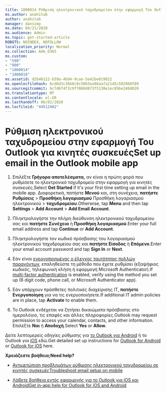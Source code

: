 ```yaml
---
title: 1800014 Ρύθμιση ηλεκτρονικού ταχυδρομείου στην εφαρμογή Του Outlook για κινητές συσκευές
ms.author: anahitab
author: anahitab
manager: dansimp
ms.date: 04/21/2020
ms.audience: Admin
ms.topic: get-started-article
ROBOTS: NOINDEX, NOFOLLOW
localization_priority: Normal
ms.collection: Adm_O365
ms.custom:
- "598"
- "900"
- "1800014"
- "1800018"
ms.assetid: d2b46122-b59a-4b94-9cae-5e42be819022
ms.openlocfilehash: 6cd6d3c36b8c9c50b5ea98aafa2145c502960f89
ms.sourcegitcommit: bc7d6f4f3c9f7060d073f5130e1ec856e248d020
ms.translationtype: MT
ms.contentlocale: el-GR
ms.lasthandoff: 06/02/2020
ms.locfileid: "44512482"
---
```

# <a name="set-up-email-in-the-outlook-mobile-app"></a><span data-ttu-id="8c956-102">Ρύθμιση ηλεκτρονικού ταχυδρομείου στην εφαρμογή Του Outlook για κινητές συσκευές</span><span class="sxs-lookup"><span data-stu-id="8c956-102">Set up email in the Outlook mobile app</span></span>

1. <span data-ttu-id="8c956-103">Επιλέξτε **Γρήγορα αποτελέσματα,** αν είναι η πρώτη φορά που ρυθμίσετε το ηλεκτρονικό ταχυδρομείο στην εφαρμογή για κινητές συσκευές.</span><span class="sxs-lookup"><span data-stu-id="8c956-103">Select **Get Started** if it's your first time setting up email in the mobile app.</span></span> <span data-ttu-id="8c956-104">Διαφορετικά, πατήστε **Μενού** και, στη συνέχεια, **πατήστε Ρυθμίσεις** \> **Προσθήκη λογαριασμού** Προσθήκη λογαριασμού ηλεκτρονικού \> **ταχυδρομείου**.</span><span class="sxs-lookup"><span data-stu-id="8c956-104">Otherwise, tap **Menu** and then tap **Settings** \> **Add Account** \> **Add Email Account**.</span></span>

2. <span data-ttu-id="8c956-105">Πληκτρολογήστε την πλήρη διεύθυνση ηλεκτρονικού ταχυδρομείου σας και **πατήστε Συνέχεια** ή **Προσθήκη λογαριασμού**.</span><span class="sxs-lookup"><span data-stu-id="8c956-105">Enter your full email address and tap **Continue** or **Add Account**.</span></span>

3. <span data-ttu-id="8c956-106">Πληκτρολογήστε τον κωδικό πρόσβασης του λογαριασμού ηλεκτρονικού ταχυδρομείου σας και **πατήστε Είσοδος** ή **Επόμενο**.</span><span class="sxs-lookup"><span data-stu-id="8c956-106">Enter your email account password and tap **Sign In** or **Next**.</span></span>

4. <span data-ttu-id="8c956-107">Εάν είναι [ενεργοποιημένος ο έλεγχος ταυτότητας πολλών παραγόντων,](https://docs.microsoft.com/microsoft-365/admin/security-and-compliance/set-up-multi-factor-authentication) επαληθεύστε τη μέθοδο που έχετε ρυθμίσει (εξαψήφιος κωδικός, τηλεφωνική κλήση ή εφαρμογή Microsoft Authenticator).</span><span class="sxs-lookup"><span data-stu-id="8c956-107">If [multi-factor authentication](https://docs.microsoft.com/microsoft-365/admin/security-and-compliance/set-up-multi-factor-authentication) is enabled, verify using the method you set up (6 digit code, phone call, or Microsoft Authenticator app).</span></span>

5. <span data-ttu-id="8c956-108">Εάν υπάρχουν πρόσθετες πολιτικές διαχείρισης IT, **πατήστε Ενεργοποίηση** για να τις ενεργοποιήσετε.</span><span class="sxs-lookup"><span data-stu-id="8c956-108">If additional IT admin policies are in place, tap **Activate** to enable them.</span></span>

6. <span data-ttu-id="8c956-109">Το Outlook ενδέχεται να ζητήσει δικαιώματα πρόσβασης στο ημερολόγιο, τις επαφές και άλλες πληροφορίες.</span><span class="sxs-lookup"><span data-stu-id="8c956-109">Outlook may request permission to access your calendar, contacts, and other information.</span></span> <span data-ttu-id="8c956-110">Επιλέξτε **Ναι** ή **Αποδοχή**.</span><span class="sxs-lookup"><span data-stu-id="8c956-110">Select **Yes** or **Allow**.</span></span>

<span data-ttu-id="8c956-111">Δείτε λεπτομερείς οδηγίες ρύθμισης για [το Outlook για Android](https://support.office.com/article/886db551-8dfa-4fd5-b835-f8e532091872.aspx) ή το Outlook για [iOS](https://support.office.com/article/b2de2161-cc1d-49ef-9ef9-81acd1c8e234.aspx) εδώ.</span><span class="sxs-lookup"><span data-stu-id="8c956-111">Get detailed set up instructions for [Outlook for Android](https://support.office.com/article/886db551-8dfa-4fd5-b835-f8e532091872.aspx) or [Outlook for iOS](https://support.office.com/article/b2de2161-cc1d-49ef-9ef9-81acd1c8e234.aspx) here.</span></span>
  
 <span data-ttu-id="8c956-112">**Χρειάζεστε βοήθεια;**</span><span class="sxs-lookup"><span data-stu-id="8c956-112">**Need help?**</span></span>
  
- [<span data-ttu-id="8c956-113">Αντιμετώπιση προβλημάτων ρύθμισης ηλεκτρονικού ταχυδρομείου σε κινητές συσκευές</span><span class="sxs-lookup"><span data-stu-id="8c956-113">Troubleshoot email setup on mobile</span></span>](https://support.office.com/article/a264ef01-9c88-48fb-9285-7017e4f31f02.aspx)

- [<span data-ttu-id="8c956-114">Λάβετε βοήθεια εντός εφαρμογής για το Outlook για iOS και Android</span><span class="sxs-lookup"><span data-stu-id="8c956-114">Get in-app help for Outlook for iOS and Android</span></span>](https://support.office.com/article/218a22d1-9fa5-4889-b689-de1c63493243.aspx#ID0EAABAAA=Contact_Support)
